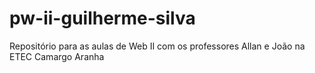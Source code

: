 # pw-ii-guilherme-silva
Repositório para as aulas de Web II com os professores Allan e João na ETEC Camargo Aranha
